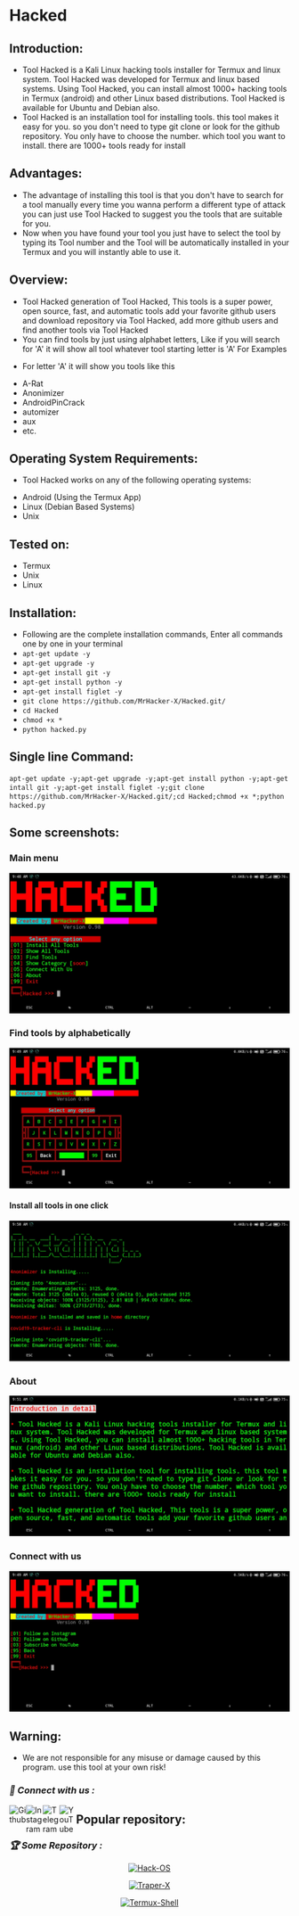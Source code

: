 # Hacked
## Introduction:
+ Tool Hacked is a Kali Linux hacking tools installer for Termux and linux system. Tool Hacked was developed for Termux and linux based systems. Using Tool Hacked, you can install almost 1000+ hacking tools in Termux (android) and other Linux based distributions. Tool Hacked is available for Ubuntu and Debian also.
+ Tool Hacked is an installation tool for installing tools. this tool makes it easy for you. so you don't need to type git clone or look for the github repository. You only have to choose the number. which tool you want to install. there are 1000+ tools ready for install

## Advantages:
+ The advantage of installing this tool is that you don't have to search for a tool manually every time you wanna perform a different type of attack you can just use Tool Hacked to suggest you the tools that are suitable for you.
+ Now when you have found your tool you just have to select the tool by typing its Tool number and the Tool will be automatically installed in your Termux and you will instantly able to use it.

## Overview:
+ Tool Hacked generation of Tool Hacked, This tools is a super power, open source, fast, and automatic tools add your favorite github users and download repository via Tool Hacked, add more github users and find another tools via Tool Hacked
+ You can find tools by just using alphabet letters, Like if you will search for 'A' it will show all tool whatever tool starting letter is 'A'
For Examples
* For letter 'A' it will show you tools like this
+ A-Rat
+ Anonimizer
+ AndroidPinCrack
+ automizer
+ aux
+ etc.

## Operating System Requirements:
+ Tool Hacked works on any of the following operating systems:
* Android (Using the Termux App)
* Linux (Debian Based Systems)
* Unix

## Tested on:
+ Termux
+ Unix
+ Linux

## Installation:
+ Following are the complete installation commands, Enter all commands one by one in your terminal
+ ```apt-get update -y```
+ ```apt-get upgrade -y```
+ ```apt-get install git -y```
+ ```apt-get install python -y```
+ ```apt-get install figlet -y```
+ ```git clone https://github.com/MrHacker-X/Hacked.git/```
+ ```cd Hacked```
+ ```chmod +x *```
+ ```python hacked.py```

## Single line Command:
```
apt-get update -y;apt-get upgrade -y;apt-get install python -y;apt-get intall git -y;apt-get install figlet -y;git clone https://github.com/MrHacker-X/Hacked.git/;cd Hacked;chmod +x *;python hacked.py
```

## Some screenshots:
### Main menu
![photo](https://raw.githubusercontent.com/MrHacker-X/Hacked/main/.img/menu.jpg?token=AQW5VDIRK5TSH3BNP6BINN3AZV33M)
### Find tools by alphabetically
![photo](https://raw.githubusercontent.com/MrHacker-X/Hacked/main/.img/alphabet.jpg?token=AQW5VDL4BKINV6XNJBYCBE3AZV74Y)
#### Install all tools in one click
![photo](https://raw.githubusercontent.com/MrHacker-X/Hacked/main/.img/allinstall.jpg?token=AQW5VDML2RMYSPS67A3P7HLAZV766)
### About
![photo](https://raw.githubusercontent.com/MrHacker-X/Hacked/main/.img/about.jpg?token=AQW5VDKUX4DF54CJGVQIL5LAZWAAG)
### Connect with us
![photo](https://raw.githubusercontent.com/MrHacker-X/Hacked/main/.img/follow.jpg?token=AQW5VDLMXDK4OESFODJQSD3AZWAC2)

## Warning:
+ We are not responsible for any misuse or damage caused by this program. use this tool at your own risk!

<h3><b><i>📡 Connect with us :</i></b></h3>
<a href="https://github.com/MrHacker-X/"><img align="left" title="Github" alt="Github" width="30px" src="https://raw.githubusercontent.com/MrHacker-X/MrHacker-X/main/assets/github.png" /></a>
<a href="https://instagram.com/mrhacker.x/"><img align="left" title="Instagram" alt="Instagram" width="30px" src="https://raw.githubusercontent.com/MrHacker-X/MrHacker-X/main/assets/instagram.png" /></a>
<a href="https://t.me/mrhackersx/"><img align="left" title="Telegram" alt="Telegram" width="30px" src="https://raw.githubusercontent.com/MrHacker-X/MrHacker-X/main/assets/telegram.png" /></a>
<a href="https://youtube.com/c/Sololex/"><img align="left" title="YouTube" alt="YouTube" width="30px" src="https://raw.githubusercontent.com/MrHacker-X/MrHacker-X/main/assets/youtube.png" /></a></i></b></h3>

## Popular repository:
<h3><b><i>🏆 Some Repository :</i></b></h3>

<p align="center"><a href="https://github.com/MrHacker-X/SploitX.git/"><img title="Hack-OS" src="https://github-readme-stats.vercel.app/api/pin/?username=MrHacker-X&repo=Hack-OS&theme=radical"></a>
<p align="center"><a href="https://github.com/MrHacker-X/CloneWeb.git/"><img title="Traper-X" src="https://github-readme-stats.vercel.app/api/pin/?username=MrHacker-X&repo=Traper-X&theme=radical"></a>
<p align="center"><a href="https://github.com/MrHacker-X/termux-fingerprint.git/"><img title="Termux-Shell" src="https://github-readme-stats.vercel.app/api/pin/?username=MrHacker-X&repo=Termux-Shell&theme=radical"></a>
